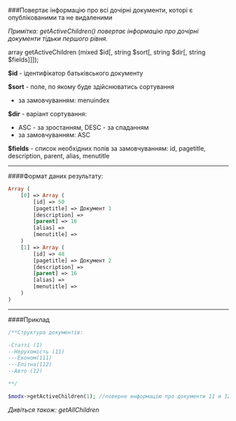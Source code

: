 ###Повертає інформацію про всі дочірні документи, которі є опублікованими та не видаленими

*Примітка: getActiveChildren() повертає інформацію про дочірні документи тідьки першого рівня.*

array getActiveChildren (mixed $id[, string $sort[, string $dir[, string $fields]]]);

**$id** - ідентифікатор батьківського документу

**$sort** - поле, по якому буде здійснюватись сортування
- за замовчуванням: menuindex

**$dir** - варіант сортування:
- ASC - за зростанням, DESC - за спаданням
- за замовчуванням: ASC

**$fields** - список необхідних полів
за замовчуванням: id, pagetitle, description, parent, alias, menutitle

***

####Формат даних результату:
````php
Array (
    [0] => Array (
        [id] => 50
        [pagetitle] => Документ 1
        [description] =>
        [parent] => 16
        [alias] =>
        [menutitle] =>
    )
    [1] => Array (
        [id] => 48
        [pagetitle] => Документ 2
        [description] =>
        [parent] => 16
        [alias] =>
        [menutitle] =>
    )
)
````

***

####Приклад

````php
/**Структура документів:

-Статті (1)
--Нерухомість (11)
---Економ(111)
---Елітна(112)
--Авто (12)

**/

$modx->getActiveChildren(1); //поверне информацію про документи 11 и 12

````

*Дивіться також: getAllChildren*